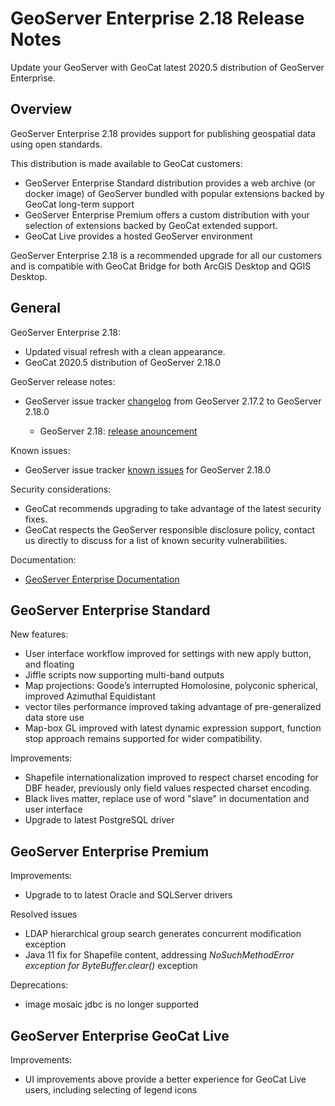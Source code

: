 GeoServer Enterprise 2.18 Release Notes
=======================================

Update your GeoServer with GeoCat latest 2020.5 distribution of GeoServer Enterprise.

Overview
--------

GeoServer Enterprise 2.18 provides support for publishing geospatial data using open standards.

This distribution is made available to GeoCat customers:

* GeoServer Enterprise Standard distribution provides a web archive (or docker image) of GeoServer bundled with popular extensions backed by GeoCat long-term support
* GeoServer Enterprise Premium offers a custom distribution with your selection of extensions backed by GeoCat extended support.
* GeoCat Live provides a hosted GeoServer environment

GeoServer Enterprise 2.18 is a recommended upgrade for all our customers and is compatible with GeoCat Bridge for both ArcGIS Desktop and QGIS Desktop.

General
-------

GeoServer Enterprise 2.18:

* Updated visual refresh with a clean appearance.
* GeoCat 2020.5 distribution of GeoServer 2.18.0

GeoServer release notes:

* GeoServer issue tracker [changelog](https://osgeo-org.atlassian.net/issues/?jql=project%20%3D%20GEOS%20AND%20fixVersion%20in%20(2.17.3%2C2.17.4%2C2.18-RC%2C%202.18.0%2C%202.18.1)%20AND%20status%20not%20in%20(Open)) from GeoServer 2.17.2 to GeoServer 2.18.0

  * GeoServer 2.18: [release anouncement](http://geoserver.org/announcements/2020/09/26/geoserver-2-18-0-released.html)

Known issues:

* GeoServer issue tracker [known issues](https://osgeo-org.atlassian.net/issues/?jql=project%20%3D%20GEOS%20AND%20NOT(%20%20affectedVersion%20is%20EMPTY)%20AND%20affectedVersion%20%3C%3D%202.18.0%20%20AND%20fixVersion%20%3C%3D%202.18.0%20AND%20affectedVersion%20%3E%202.17.2%20AND%20NOT%20status%20in%20(%27CLOSED%27)) for GeoServer 2.18.0

Security considerations:

* GeoCat recommends upgrading to take advantage of the latest security fixes.
* GeoCat respects the GeoServer responsible disclosure policy, contact us directly to discuss for a list of known security vulnerabilities. 

Documentation:

* [GeoServer Enterprise Documentation](https://www.geocat.net/docs/geoserver-enterprise/2020.5/)

GeoServer Enterprise Standard
-----------------------------

New features:

* User interface workflow improved for settings with new apply button, and floating 
* Jiffle scripts now supporting multi-band outputs
* Map projections: Goode’s interrupted Homolosine, polyconic spherical, improved Azimuthal Equidistant
* vector tiles performance improved taking advantage of pre-generalized data store use 
* Map-box GL improved with latest dynamic expression support, function stop approach remains supported for wider compatibility.

Improvements:

* Shapefile internationalization improved to respect charset encoding for DBF header, previously only field values respected charset encoding.
* Black lives matter, replace use of word "slave" in documentation and user interface
* Upgrade to latest PostgreSQL driver

GeoServer Enterprise Premium
----------------------------

Improvements:

* Upgrade to to latest Oracle and SQLServer drivers

Resolved issues

* LDAP hierarchical group search generates concurrent modification exception
* Java 11 fix for Shapefile content, addressing *NoSuchMethodError exception for ByteBuffer.clear()* exception

Deprecations:

* image mosaic jdbc is no longer supported

GeoServer Enterprise GeoCat Live
--------------------------------

Improvements:

* UI improvements above provide a better experience for GeoCat Live users, including selecting of legend icons 
